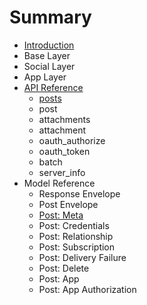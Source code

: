 # Summary

* [Introduction](README.md)
* Base Layer
* Social Layer
* App Layer
* [API Reference](api-reference.md)
  * [posts](api-reference/posts.md)
  * post
  * attachments
  * attachment
  * oauth\_authorize
  * oauth\_token
  * batch
  * server\_info
* Model Reference
  * Response Envelope
  * Post Envelope
  * [Post: Meta](type-meta-post.md)
  * Post: Credentials
  * Post: Relationship
  * Post: Subscription
  * Post: Delivery Failure
  * Post: Delete
  * Post: App
  * Post: App Authorization


